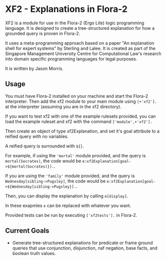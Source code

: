 # XF2 - Explanations in Flora-2

XF2 is a module for use in the Flora-2 (Ergo Lite) logic programming language.
It is designed to create a tree-structured explanation for how a grounded
query is proven in Flora-2.

It uses a meta-programming approach based on a paper
"An explanation shell for expert systems" by Sterling and Lalee.
It is created as part of the Singapore Management University Centre for
Computational Law's research into domain specific programming languages
for legal purposes.

It is written by Jason Morris.

## Usage

You must have Flora-2 installed on your machine and start the Flora-2
interpreter. Then add the xf2 module to your main module using `[+'xf2'].`
at the interpreter (assuming you are in the xf2 directory).

If you want to test xf2 with one of the example rulesets provided, you
can load the example ruleset and xf2 with the command `['module',+'xf2'].`

Then create an object of type xf2Explanation, and set it's goal attribute
to a reified query with no variables.

A reified query is surrounded with `${}`.

For example, if using the `'mortal'` module provided, and the query is
`mortal(Socrates)`, the code would be `e:xf2Explanation[goal->${mortal(Socrates)}].`.

If you are using the `'family'` module provided, and the query is 
`Wednesday[sibling->Pugsley]`, the code would be
`e:xf2Explanation[goal->${Wednesday[sibling->Pugsley}].`.

Then, you can display the explanation by calling `e[display]`.

In these exapmles `e` can be replaced with whatever you want.

Provided tests can be run by executing `['xf2tests'].` in Flora-2.

## Current Goals

* Generate tree-structured explanations for predicate or frame ground queries
  that use conjunction, disjunction, naf negation, base facts, and boolean truth
  values. 